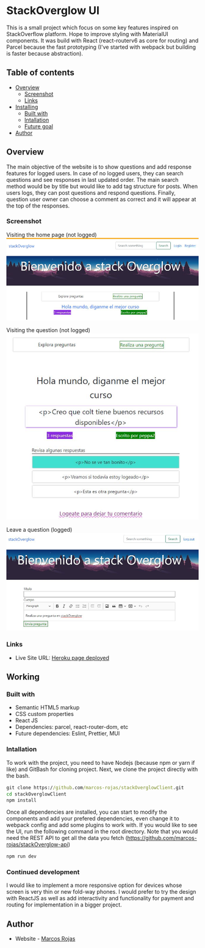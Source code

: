 # StackOverglow UI

This is a small project which focus on some key features inspired on StackOverflow
platform. Hope to improve styling with MaterialUI components. It was build with
React (react-routerv6 as core for routing) and Parcel because the fast prototyping
(I've started with webpack but building is faster because abstraction).

## Table of contents

- [Overview](#overview)
  - [Screenshot](#screenshot)
  - [Links](#links)
- [Installing](#working)
  - [Built with](#built-with)
  - [Intallation](#installation)
  - [Future goal](#future-goals)
- [Author](#author)

## Overview
The main objective of the website is to show questions and add response 
features for logged users. In case of no logged users, they can search questions
and see responses in last updated order. The main search method would be by title but would like
to add tag structure for posts. When users logs, they can post questions and respond
questions. Finally, question user owner can choose a comment as correct and it will
appear at the top of the responses.

### Screenshot
Visiting the home page (not logged)
![Preview for the homepage](./screenshots/home.JPG)

Visiting the question (not logged)
![Preview for the question page](./screenshots/questionNL.JPG)

Leave a question (logged)
![Preview for the ask page](./screenshots/ask.JPG)

### Links

- Live Site URL: [Heroku page deployed](https://shielded-forest-07450.herokuapp.com/)

## Working

### Built with

- Semantic HTML5 markup
- CSS custom properties
- React JS
- Dependencies: parcel, react-router-dom, etc
- Future dependencies: Eslint, Prettier, MUI

### Intallation

To work with the project, you need to have Nodejs (because npm or yarn if like) and GitBash for cloning project. Next, we clone the project directly with the bash.
```bat
git clone https://github.com/marcos-rojas/stackOverglowClient.git
cd stackOverglowClient
npm install
```
Once all dependencies are installed, you can start to modify the components and add your prefered dependencies, even change it to webpack config and add some plugins to work with.
If you would like to see the UI, run the following command in the root directory. Note that you would need the REST API to get all the data you fetch (https://github.com/marcos-rojas/stackOverglow-api)
```bat
npm run dev
```
### Continued development

I would like to implement a more responsive option for devices whose screen is very
thin or new fold-way phones. I would prefer to try the design with ReactJS as well
as add interactivity and functionality for payment and routing for implementation
in a bigger project.

## Author

- Website - [Marcos Rojas](https://github.com/marcos-rojas)
